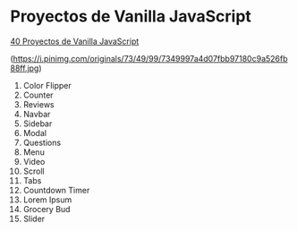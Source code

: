 # Proyectos de Vanilla JavaScript

[40 Proyectos de Vanilla JavaScript](https://www.freecodecamp.org/espanol/news/40-proyectos-de-javascript-para-principiantes-ideas-faciles-para-empezar-a-codificar-en-js/)

(https://i.pinimg.com/originals/73/49/99/7349997a4d07fbb97180c9a526fb88ff.jpg)


1. Color Flipper
2. Counter
3. Reviews
4. Navbar
5. Sidebar
6. Modal
7. Questions
8. Menu
9. Video
10. Scroll
11. Tabs
12. Countdown Timer
13. Lorem Ipsum
14. Grocery Bud
15. Slider
